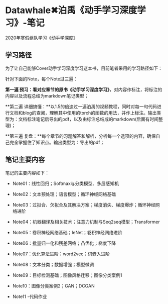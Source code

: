 # Datawhale✖泊禹《动手学习深度学习》-笔记

2020年寒假组队学习《动手学深度》

## 学习路径
为了让自己能够Cover动手学习深度学习这本书，目前笔者采用的学习路径如下：

针对下面的Note，每个Note过三遍：

**第一遍  预习：**看对应章节的**原书《动手学习深度学习》**，对内容作标注，将标注的内容以及流程总结为markdown笔记类型；

**第二遍  详细搞懂：**以1.5的倍速过一遍泊禹的视频教程，同时对每一句代码进行文档和blog的查阅，理解其中使用的torch的函数的用法，并作上标注。输出类型为：文档标注笔记后导出的pdf，以及由标注总结成的markdown(后面有时间整理)；

**第三遍  复盘：**每个章节的习题解答和解析，分析每一个选项的内容，确保自己完全掌握住了知识点。输出类型为：导出的pdf；

## 笔记主要内容

笔记的主要内容如下：

- Note01：线性回归；Softmax与分类模型、多层感知机

- Note02：文本预处理；语言模型；循环神经网络基础

- Note03：过拟合、欠拟合及其解决方案；梯度消失、梯度爆炸；循环神经网络进阶

- Note04：机器翻译及相关技术；注意力机制与Seq2seq模型；Transformer

- Note05：卷积神经网络基础；leNet；卷积神经网络进阶

- Note06：批量归一化和残差网络；凸优化；梯度下降

- Note07：优化算法进阶；word2vec；词嵌入进阶

- Note08：文本分类；数据增强；模型微调

- Note09：目标检测基础；图像风格迁移；图像分类案例1

- Note10：图像分类案例2；GAN；DCGAN

- Note11 -代码作业
